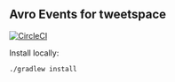## Avro Events for tweetspace

[![CircleCI](https://circleci.com/gh/falcowinkler/tweetspace-avro-events.svg?style=svg)](https://circleci.com/gh/falcowinkler/tweetspace-avro-events)

Install locally:
```bash
./gradlew install
```

